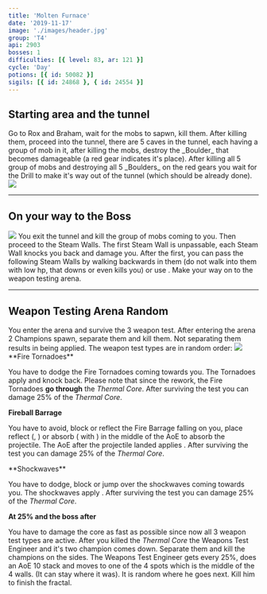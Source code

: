 ```yaml
---
title: 'Molten Furnace'
date: '2019-11-17'
image: './images/header.jpg'
group: 'T4'
api: 2903
bosses: 1
difficulties: [{ level: 83, ar: 121 }]
cycle: 'Day'
potions: [{ id: 50082 }]
sigils: [{ id: 24868 }, { id: 24554 }]
---
```


## Starting area and the tunnel

<Grid>
<GridItem sm="6"> 
Go to Rox and Braham, wait for the mobs to sapwn, kill them. After killing them, proceed into the tunnel, there are 5 caves in the tunnel, each having a group of mob in it, after killing the mobs, destroy the _Boulder_ that becomes damageable (a red gear indicates it's place). After killing all 5 group of mobs and destroying all 5 _Boulders_ on the red gears you wait for the Drill to make it's way out of the tunnel (which should be already done).
</GridItem>
<GridItem sm="6">
<Image src="./images/portal.jpg" caption="The portal"/>
</GridItem>
</Grid>

---

## On your way to the Boss

<Grid>
<GridItem sm="6">
<Image src="./images/drill.jpg" caption="The drill"/>
</GridItem>
<GridItem sm="6"> 
You exit the tunnel and kill the group of mobs coming to you. Then proceed to the Steam Walls. The first Steam Wall is unpassable, each Steam Wall knocks you back and damage you. After the first, you can pass the following Steam Walls by walking backwards in them (do not walk into them with low hp, that downs or even kills you) or use <Boon name="Stability"/>. Make your way on to the weapon testing arena.
</GridItem>
</Grid>

---

## Weapon Testing Arena <Label>Random</Label>

<Grid>
<GridItem sm="7">
You enter the arena and survive the 3 weapon test. After entering the arena 2 Champions spawn, separate them and kill them. Not separating them results in <Boon name="Retaliation"/> being applied. The weapon test types are in random order:
</GridItem>

<GridItem sm="5">
<Image src="./images/testing_area.jpg" caption="Testing area"/>
</GridItem>

<GridItem sm="6">
**Fire Tornadoes**

You have to dodge the Fire Tornadoes coming towards you. The Tornadoes apply <Condition name="Burning"/> and knock back. Please note that since the rework, the Fire Tornadoes **go through** the _Thermal Core_. After surviving the test you can damage 25% of the _Thermal Core_. 

**Fireball Barrage**

You have to avoid, block or reflect the Fire Barrage falling on you, place reflect (<Specialization name="Guardian" disableText/>,  <Specialization name="Mesmer" disableText/>) or absorb (<Specialization name="Revenant" disableText/><Skill name="Legendary Centaur Stance" disableText/> with <Skill name="Protective Solace"/>) in the middle of the AoE to absorb the projectile. The AoE after the projectile landed applies <Condition name="Burning"/>. After surviving the test you can damage 25% of the _Thermal Core_.
</GridItem>

<GridItem sm="6">  
**Shockwaves**

You have to dodge, block or jump over the shockwaves coming towards you. The shockwaves apply <Control name="Knockdown"/>. After surviving the test you can damage 25% of the _Thermal Core_.

**At 25% and the boss after**

You have to damage the core as fast as possible since now all 3 weapon test types are active. After you killed the _Thermal Core_ the Weapons Test Engineer and it's two champion comes down. Separate them and kill the champions on the sides. The Weapons Test Engineer gets <Effect name="Invulnerability"/> every 25%, does an AoE 10 stack <Condition name="Bleeding"/> and moves to one of the 4 spots which is the middle of the 4 walls. (It can stay where it was). It is random where he goes next. Kill him to finish the fractal.

</GridItem>
</Grid>
